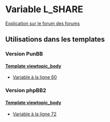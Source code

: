 # Variable L_SHARE
[Explication sur le forum des forums](http://forum.forumactif.com/t294113-listing-des-variables#L_SHARE)
## Utilisations dans les templates
### Version PunBB
#### [Template viewtopic_body](punbb/viewtopic_body.md)
* [Variable à la ligne 60](../punbb/viewtopic_body.tpl#L60)
### Version phpBB2
#### [Template viewtopic_body](subsilver/viewtopic_body.md)
* [Variable à la ligne 72](../subsilver/viewtopic_body.tpl#L72)